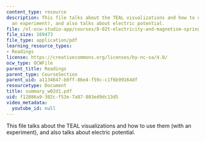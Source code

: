 ```yaml
---
content_type: resource
description: This file talks about the TEAL visualizations and how to use them (with
  an experiment), and also talks about electric potential.
file: /ol-ocw-studio-app/courses/8-02t-electricity-and-magnetism-spring-2005/f12886a9302cf53e7a87883ed9dc13d5_summary_w02d1.pdf
file_size: 169473
file_type: application/pdf
learning_resource_types:
- Readings
license: https://creativecommons.org/licenses/by-nc-sa/4.0/
ocw_type: OCWFile
parent_title: Readings
parent_type: CourseSection
parent_uid: a1134647-b0ff-86e4-f59c-c1f6b99164df
resourcetype: Document
title: summary_w02d1.pdf
uid: f12886a9-302c-f53e-7a87-883ed9dc13d5
video_metadata:
  youtube_id: null
---
```

This file talks about the TEAL visualizations and how to use them (with an experiment), and also talks about electric potential.